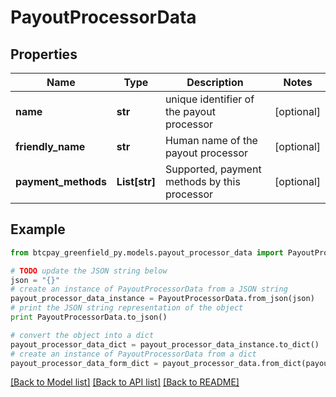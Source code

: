 # PayoutProcessorData


## Properties
Name | Type | Description | Notes
------------ | ------------- | ------------- | -------------
**name** | **str** | unique identifier of the payout processor | [optional] 
**friendly_name** | **str** | Human name of the payout processor | [optional] 
**payment_methods** | **List[str]** | Supported, payment methods by this processor | [optional] 

## Example

```python
from btcpay_greenfield_py.models.payout_processor_data import PayoutProcessorData

# TODO update the JSON string below
json = "{}"
# create an instance of PayoutProcessorData from a JSON string
payout_processor_data_instance = PayoutProcessorData.from_json(json)
# print the JSON string representation of the object
print PayoutProcessorData.to_json()

# convert the object into a dict
payout_processor_data_dict = payout_processor_data_instance.to_dict()
# create an instance of PayoutProcessorData from a dict
payout_processor_data_form_dict = payout_processor_data.from_dict(payout_processor_data_dict)
```
[[Back to Model list]](../README.md#documentation-for-models) [[Back to API list]](../README.md#documentation-for-api-endpoints) [[Back to README]](../README.md)


